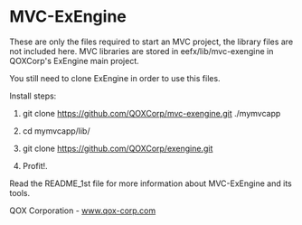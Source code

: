 MVC-ExEngine
============

These are only the files required to start an MVC project, the library files are not included here.
MVC libraries are stored in eefx/lib/mvc-exengine in QOXCorp's ExEngine main project.

You still need to clone ExEngine in order to use this files.

Install steps:

1. git clone https://github.com/QOXCorp/mvc-exengine.git ./mymvcapp
2. cd mymvcapp/lib/
3. git clone https://github.com/QOXCorp/exengine.git

4. Profit!.

Read the README_1st file for more information about MVC-ExEngine and its tools.

QOX Corporation - www.qox-corp.com